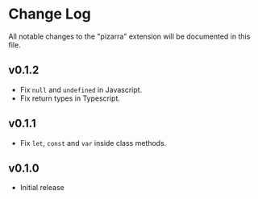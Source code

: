 # Change Log

All notable changes to the "pizarra" extension will be documented in this file.

## v0.1.2

- Fix `null` and `undefined` in Javascript.
- Fix return types in Typescript.

## v0.1.1

- Fix `let`, `const` and `var` inside class methods.

## v0.1.0

- Initial release
